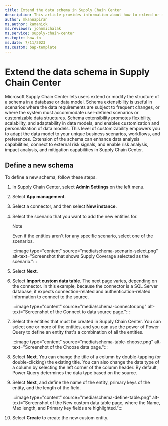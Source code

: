 ```yaml
---
title: Extend the data schema in Supply Chain Center
description: This article provides information about how to extend or modify the structure of a schema in a database or data model.
author: mkannapiran
ms.author: kamanick
ms.reviewer: johnmichalak
ms.service: supply-chain-center
ms.topic: how-to
ms.date: 7/11/2023
ms.custom: bap-template
---
```


# Extend the data schema in Supply Chain Center

Microsoft Supply Chain Center lets users extend or modify the structure of a schema in a database or data model. Schema extensibility is useful in scenarios where the data requirements are subject to frequent changes, or where the system must accommodate user-defined scenarios or customizable data structures. Schema extensibility promotes flexibility, scalability, and adaptability in data models, and enables customization and personalization of data models. This level of customizability empowers you to adapt the data model to your unique business scenarios, workflows, and preferences. Extension of the schema can enhance data analysis capabilities, connect to external risk signals, and enable risk analysis, impact analysis, and mitigation capabilities in Supply Chain Center.

## Define a new schema

To define a new schema, follow these steps.

1. In Supply Chain Center, select **Admin Settings** on the left menu.
1. Select **App management**.
1. Select a connector, and then select **New instance**.
1. Select the scenario that you want to add the new entities for.

    > [!NOTE]
    > Even if the entities aren't for any specific scenario, select one of the scenarios.

    :::image type="content" source="media/schema-scenario-select.png" alt-text="Screenshot that shows Supply Coverage selected as the scenario.":::

1. Select **Next**.
1. Select **Import custom data table**. The next page varies, depending on the connector. In this example, because the connector is a SQL Server database, it expects connection-related and authentication-related information to connect to the source.

    :::image type="content" source="media/schema-connector.png" alt-text="Screenshot of the Connect to data source page.":::

1. Select the entities that must be created in Supply Chain Center. You can select one or more of the entities, and you can use the power of Power Query to define an entity that's a combination of all the entities.

    :::image type="content" source="media/schema-table-choose.png" alt-text="Screenshot of the Choose data page.":::

1. Select **Next**. You can change the title of a column by double-tapping (or double-clicking) the existing title. You can also change the data type of a column by selecting the left corner of the column header. By default, Power Query determines the data type based on the source.
1. Select **Next**, and define the name of the entity, primary keys of the entity, and the length of the field.

    :::image type="content" source="media/schema-define-table.png" alt-text="Screenshot of the New custom data table page, where the Name, Max length, and Primary key fields are highlighted.":::

1. Select **Create** to create the new custom entity.
